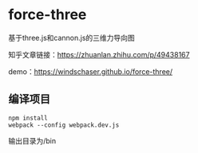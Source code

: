 # force-three
基于three.js和cannon.js的三维力导向图

知乎文章链接：https://zhuanlan.zhihu.com/p/49438167

demo：https://windschaser.github.io/force-three/
## 编译项目
```
npm install
webpack --config webpack.dev.js
```
输出目录为/bin
